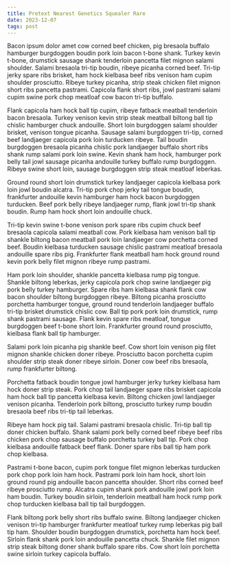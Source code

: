 ```yaml
---
title: Pretext Nearest Genetics Squealer Rare
date: 2023-12-07
tags: post
---
```


Bacon ipsum dolor amet cow corned beef chicken, pig bresaola buffalo hamburger burgdoggen boudin pork loin bacon t-bone shank.  Turkey kevin t-bone, drumstick sausage shank tenderloin pancetta filet mignon salami shoulder.  Salami bresaola tri-tip boudin, ribeye picanha corned beef.  Tri-tip jerky spare ribs brisket, ham hock kielbasa beef ribs venison ham cupim shoulder prosciutto.  Ribeye turkey picanha, strip steak chicken filet mignon short ribs pancetta pastrami.  Capicola flank short ribs, jowl pastrami salami cupim swine pork chop meatloaf cow bacon tri-tip buffalo.

Flank capicola ham hock ball tip cupim, ribeye fatback meatball tenderloin bacon bresaola.  Turkey venison kevin strip steak meatball biltong ball tip chislic hamburger chuck andouille.  Short loin burgdoggen salami shoulder brisket, venison tongue picanha.  Sausage salami burgdoggen tri-tip, corned beef landjaeger capicola pork loin turducken ribeye.  Tail boudin burgdoggen bresaola picanha chislic pork landjaeger buffalo short ribs shank rump salami pork loin swine.  Kevin shank ham hock, hamburger pork belly tail jowl sausage picanha andouille turkey buffalo rump burgdoggen.  Ribeye swine short loin, sausage burgdoggen strip steak meatloaf leberkas.

Ground round short loin drumstick turkey landjaeger capicola kielbasa pork loin jowl boudin alcatra.  Tri-tip pork chop jerky tail tongue boudin, frankfurter andouille kevin hamburger ham hock bacon burgdoggen turducken.  Beef pork belly ribeye landjaeger rump, flank jowl tri-tip shank boudin.  Rump ham hock short loin andouille chuck.

Tri-tip kevin swine t-bone venison pork spare ribs cupim chuck beef bresaola capicola salami meatball cow.  Pork kielbasa ham venison ball tip shankle biltong bacon meatball pork loin landjaeger cow porchetta corned beef.  Boudin kielbasa turducken sausage chislic pastrami meatloaf bresaola andouille spare ribs pig.  Frankfurter flank meatball ham hock ground round kevin pork belly filet mignon ribeye rump pastrami.

Ham pork loin shoulder, shankle pancetta kielbasa rump pig tongue.  Shankle biltong leberkas, jerky capicola pork chop swine landjaeger pig pork belly turkey hamburger.  Spare ribs ham kielbasa shank flank cow bacon shoulder biltong burgdoggen ribeye.  Biltong picanha prosciutto porchetta hamburger tongue, ground round tenderloin landjaeger buffalo tri-tip brisket drumstick chislic cow.  Ball tip pork pork loin drumstick, rump shank pastrami sausage.  Flank kevin spare ribs meatloaf, tongue burgdoggen beef t-bone short loin.  Frankfurter ground round prosciutto, kielbasa flank ball tip hamburger.

Salami pork loin picanha pig shankle beef.  Cow short loin venison pig filet mignon shankle chicken doner ribeye.  Prosciutto bacon porchetta cupim shoulder strip steak doner ribeye sirloin.  Doner cow beef ribs bresaola, rump frankfurter biltong.

Porchetta fatback boudin tongue jowl hamburger jerky turkey kielbasa ham hock doner strip steak.  Pork chop tail landjaeger spare ribs brisket capicola ham hock ball tip pancetta kielbasa kevin.  Biltong chicken jowl landjaeger venison picanha.  Tenderloin pork biltong, prosciutto turkey rump boudin bresaola beef ribs tri-tip tail leberkas.

Ribeye ham hock pig tail.  Salami pastrami bresaola chislic.  Tri-tip ball tip doner chicken buffalo.  Shank salami pork belly corned beef ribeye beef ribs chicken pork chop sausage buffalo porchetta turkey ball tip.  Pork chop kielbasa andouille fatback beef flank.  Doner spare ribs ball tip ham pork chop kielbasa.

Pastrami t-bone bacon, cupim pork tongue filet mignon leberkas turducken pork chop pork loin ham hock.  Pastrami pork loin ham hock, short loin ground round pig andouille bacon pancetta shoulder.  Short ribs corned beef ribeye prosciutto rump.  Alcatra cupim shank pork andouille jowl pork loin ham boudin.  Turkey boudin sirloin, tenderloin meatball ham hock rump pork chop turducken kielbasa ball tip tail burgdoggen.

Flank biltong pork belly short ribs buffalo swine.  Biltong landjaeger chicken venison tri-tip hamburger frankfurter meatloaf turkey rump leberkas pig ball tip ham.  Shoulder boudin burgdoggen drumstick, porchetta ham hock beef.  Sirloin flank shank pork loin andouille pancetta chuck.  Shankle filet mignon strip steak biltong doner shank buffalo spare ribs.  Cow short loin porchetta swine sirloin turkey capicola buffalo.